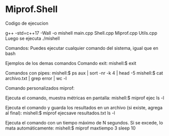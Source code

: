 # Miprof.Shell

Codigo de ejecucion

g++ -std=c++17 -Wall -o mishell main.cpp Shell.cpp Miprof.cpp Utils.cpp
Luego se ejecuta
./mishell

Comandos:
Puedes ejecutar cualquier comando del sistema, igual que en bash

Ejemplos de los demas comandos
Comando exit: 
mishell:$ exit

Comandos con pipes: 
mishell:$ ps aux | sort -nr -k 4 | head -5
mishell:$ cat archivo.txt | grep error | wc -l

Comando personalizados miprof:

Ejecuta el comando, muestra métricas en pantalla:
mishell:$ miprof ejec ls -l

Ejecuta el comando y guarda los resultados en un archivo (si existe, agrega al final):
mishell:$ miprof ejecsave resultados.txt ls -l

Ejecuta el comando con un tiempo máximo de N segundos.
Si se excede, lo mata automáticamente:
mishell:$ miprof maxtiempo 3 sleep 10

